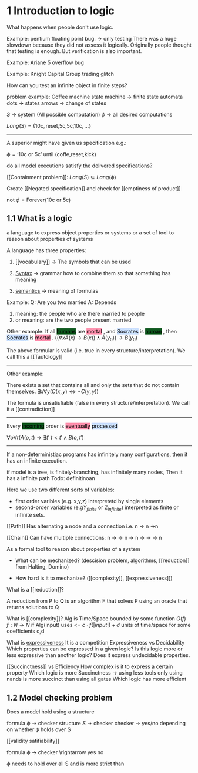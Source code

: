 # 1 Introduction to logic
What happens when people don't use logic.

Example: pentium floating point bug. -> only testing 
There was a huge slowdown because they did not assess it logically.
Originally people thought that testing is enough.
But verification is also important.

Example: Ariane 5 overflow bug


Example: Knight Capital Group trading glitch


How can you test an infinite object in finite steps?

problem example:
Coffee machine state machine -> finite state automata
dots -> states
arrows -> change of states

$S$ -> system (All possible computation)
$\phi$ -> all desired computations

$Lang(S)=\{\text{10c},\text{reset,5c,5c,10c},...\}$

---

A superior might have given us specification e.g.:

$\phi=\text{'10c or 5c'} \text{ until } (\text{coffe,reset,kick})$

do all model executions satisfy the delivered specifications?

[[Containment problem]]:
$Lang(S) \subseteq Lang(\phi)$


Create [[Negated specification]] and check for [[emptiness of product]]

$\text{not }\phi = \text{Forever(10c or 5c)}$


## 1.1 What is a logic 
a language to express object properties or systems
or
a set of tool to reason about properties of systems

A language has three properties:

1. [[vocabulary]] -> The symbols that can be used

2. [Syntax](Syntax.md) -> grammar how to combine them so that something has meaning

3. [semantics](semantics.md) -> meaning of formulas

Example:
Q: Are you two married
A: Depends

1. meaning: the people who are there married to people
2. or meaning: are the two people present married


Other example:
If all <mark style="background: #014E11F2;">humans</mark> are <mark style="background: #FF5582A6;">mortal</mark> , and
<mark style="background: #ADCCFFA6;">Socrates</mark> is <mark style="background: #014E11F2;">human</mark> ,
then <mark style="background: #ADCCFFA6;">Socrates</mark> is <mark style="background: #FF5582A6;">mortal</mark> .
$((\forall x A(x)\rightarrow B(x)) \wedge A(y_0)) \rightarrow B(y_0)$

The above formular is valid (i.e. true in every  structure/interpretation). We call this a [[Tautology]]

---

Other example:

There exists a set that
contains all and only
the sets that do not 
contain themselves.
$\exists x \forall y(C(x,y) \iff \neg C(y,y))$

The formula is unsatisfiable (false in every structure/interpretation).
We call it a [[contradiction]]

---
Every <mark style="background: #014E11F2;">incoming</mark> order is <mark style="background: #FF5582A6;">eventually</mark> <mark style="background: #ADCCFFA6;">processed</mark> 

$\forall o \forall t(A(o,t) \rightarrow \exists t'\text{ } t<t' \wedge B(o,t')$

---
If a non-deterministiac programs
has infinitely many configurations,
then it has an infinite execution.


if model is a tree,
is finitely-branching,
has infinitely many nodes,
Then
it has a infinite path
Todo: definitinoan


Here we use two different sorts of variables:
- first order varibles (e.g. x,y,z) interpretetd by single elements
- second-order variables (e.g$Y_{finite}$ or $Z_{infinite}$) interpreted as finite or infinite sets.

[[Path]]
Has alternating a node and a  connection i.e.
n -> n ->n


[[Chain]] 
Can have multiple connections:
n -> -> n -> n -> -> -> n

As a formal tool to reason about properties of a system
- What can be mechanized?
	(descision problem, algorithms, [[reduction]] from Halting, Domino)

- How hard is it to mechanize?
	([[complexity]], [[expressiveness]])


What is a [[reduction]]?

A reduction from P to Q  is an algorithm F that solves P using an oracle that returns solutions to Q

What is [[complexity]]?
Alg is Time/Space bounded by some function $O(f)$ $f: N \rightarrow N$
if Alg(input) uses <= $c \cdot f(|input|)+d$ units of time/space for some coefficients c,d

What is [expressiveness](expressiveness.md) 
It is a competition Expressiveness vs Decidability
Which properties can be expressed in a given logic?
Is this logic more or less expressive than another logic?
Does it express undecidable properties.

[[Succinctness]] vs Efficiency
How complex is it to express a certain property
Which logic is more Succinctness -> using less tools only using nands is more succinct than using all gates
Which logic has more efficient 

## 1.2 Model checking problem

Does a model hold using a structure

formula $\phi$ $\rightarrow$ checker
structure $S$ $\rightarrow$ checker 
checker $\rightarrow$ yes/no depending on whether $\phi$ holds over S

[[validity satifiability]] 

formula $\phi$ $\rightarrow$ checker \rightarrow yes no 

$\phi$ needs to hold over all S and is more strict than 







